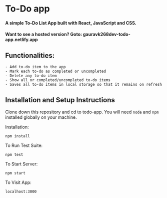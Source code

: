 # To-Do app

#### A simple To-Do List App built with React, JavaScript and CSS.

#### Want to see a hosted version? Goto: gauravk268dev-todo-app.netlify.app

## Functionalities:
	- Add to-do item to the app
	- Mark each to-do as completed or uncompleted
	- Delete any to-do item
	- Show all or completed/uncompleted to-do items
	- Saves all to-do items in local storage so that it remains on refresh
	
## Installation and Setup Instructions

Clone down this repository and cd to todo-app. You will need `node` and `npm` installed globally on your machine.  

Installation:

`npm install`  

To Run Test Suite:  

`npm test`  

To Start Server:

`npm start`  

To Visit App:

`localhost:3000`
	